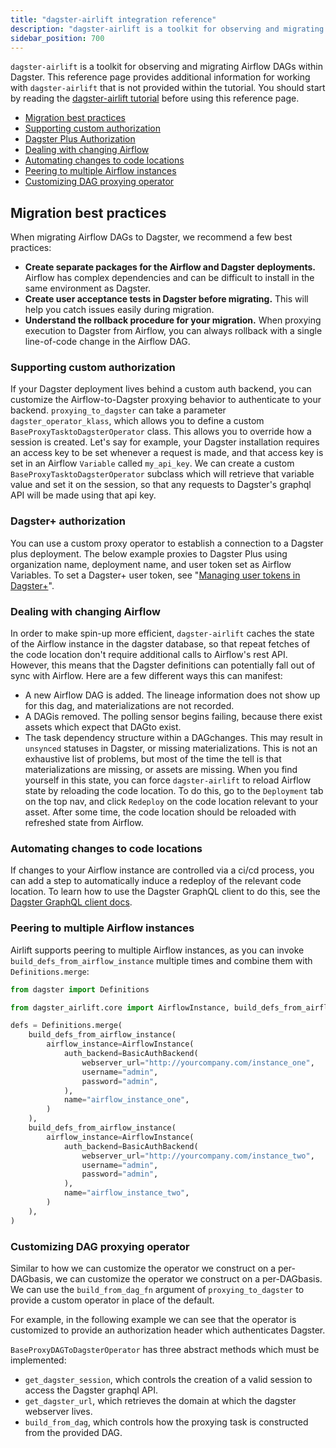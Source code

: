 ```yaml
---
title: "dagster-airlift integration reference"
description: "dagster-airlift is a toolkit for observing and migrating Airflow DAGs within Dagster."
sidebar_position: 700
---
```


`dagster-airlift` is a toolkit for observing and migrating Airflow DAGs within Dagster. This reference page provides additional information for working with `dagster-airlift` that is not provided within the tutorial. You should start by reading the [dagster-airlift tutorial](index.md) before using this reference page.

- [Migration best practices](#migration-best-practices)
- [Supporting custom authorization](#supporting-custom-authorization)
- [Dagster Plus Authorization](#dagster-authorization)
- [Dealing with changing Airflow](#dealing-with-changing-airflow)
- [Automating changes to code locations](#automating-changes-to-code-locations)
- [Peering to multiple Airflow instances](#peering-to-multiple-airflow-instances)
- [Customizing DAG proxying operator](#customizing-dag-proxying-operator)

## Migration best practices

When migrating Airflow DAGs to Dagster, we recommend a few best practices:

- **Create separate packages for the Airflow and Dagster deployments.** Airflow has complex dependencies and can be difficult to install in the same environment as Dagster.
- **Create user acceptance tests in Dagster before migrating.** This will help you catch issues easily during migration.
- **Understand the rollback procedure for your migration.** When proxying execution to Dagster from Airflow, you can always rollback with a single line-of-code change in the Airflow DAG.

### Supporting custom authorization

If your Dagster deployment lives behind a custom auth backend, you can customize the Airflow-to-Dagster proxying behavior to authenticate to your backend. `proxying_to_dagster` can take a parameter `dagster_operator_klass`, which allows you to define a custom `BaseProxyTasktoDagsterOperator` class. This allows you to override how a session is created. Let's say for example, your Dagster installation requires an access key to be set whenever a request is made, and that access key is set in an Airflow `Variable` called `my_api_key`. We can create a custom `BaseProxyTasktoDagsterOperator` subclass which will retrieve that variable value and set it on the session, so that any requests to Dagster's graphql API will be made using that api key.

<CodeExample path="airlift-migration-tutorial/tutorial_example/snippets/custom_operator_examples/custom_proxy.py" />

### Dagster+ authorization

You can use a custom proxy operator to establish a connection to a Dagster plus deployment. The below example proxies to Dagster Plus using organization name, deployment name, and user token set as Airflow Variables. To set a Dagster+ user token, see "[Managing user tokens in Dagster+](/dagster-plus/deployment/management/tokens/user-tokens)".

<CodeExample path="airlift-migration-tutorial/tutorial_example/snippets/custom_operator_examples/plus_proxy_operator.py" />

### Dealing with changing Airflow

In order to make spin-up more efficient, `dagster-airlift` caches the state of the Airflow instance in the dagster database, so that repeat fetches of the code location don't require additional calls to Airflow's rest API. However, this means that the Dagster definitions can potentially fall out of sync with Airflow. Here are a few different ways this can manifest:

- A new Airflow DAG is added. The lineage information does not show up for this dag, and materializations are not recorded.
- A DAGis removed. The polling sensor begins failing, because there exist assets which expect that DAGto exist.
- The task dependency structure within a DAGchanges. This may result in `unsynced` statuses in Dagster, or missing materializations. This is not an exhaustive list of problems, but most of the time the tell is that materializations are missing, or assets are missing. When you find yourself in this state, you can force `dagster-airlift` to reload Airflow state by reloading the code location. To do this, go to the `Deployment` tab on the top nav, and click `Redeploy` on the code location relevant to your asset. After some time, the code location should be reloaded with refreshed state from Airflow.

### Automating changes to code locations

If changes to your Airflow instance are controlled via a ci/cd process, you can add a step to automatically induce a redeploy of the relevant code location. To learn how to use the Dagster GraphQL client to do this, see the [Dagster GraphQL client docs](/guides/operate/graphql/graphql-client).

### Peering to multiple Airflow instances

Airlift supports peering to multiple Airflow instances, as you can invoke `build_defs_from_airflow_instance` multiple times and combine them with `Definitions.merge`:

```python
from dagster import Definitions

from dagster_airlift.core import AirflowInstance, build_defs_from_airflow_instance

defs = Definitions.merge(
    build_defs_from_airflow_instance(
        airflow_instance=AirflowInstance(
            auth_backend=BasicAuthBackend(
                webserver_url="http://yourcompany.com/instance_one",
                username="admin",
                password="admin",
            ),
            name="airflow_instance_one",
        )
    ),
    build_defs_from_airflow_instance(
        airflow_instance=AirflowInstance(
            auth_backend=BasicAuthBackend(
                webserver_url="http://yourcompany.com/instance_two",
                username="admin",
                password="admin",
            ),
            name="airflow_instance_two",
        )
    ),
)
```

### Customizing DAG proxying operator

Similar to how we can customize the operator we construct on a per-DAGbasis, we can customize the operator we construct on a per-DAGbasis. We can use the `build_from_dag_fn` argument of `proxying_to_dagster` to provide a custom operator in place of the default.

For example, in the following example we can see that the operator is customized to provide an authorization header which authenticates Dagster.

<CodeExample path="airlift-migration-tutorial/tutorial_example/snippets/custom_operator_examples/custom_dag_level_proxy.py" />

`BaseProxyDAGToDagsterOperator` has three abstract methods which must be implemented:

- `get_dagster_session`, which controls the creation of a valid session to access the Dagster graphql API.
- `get_dagster_url`, which retrieves the domain at which the dagster webserver lives.
- `build_from_dag`, which controls how the proxying task is constructed from the provided DAG.
